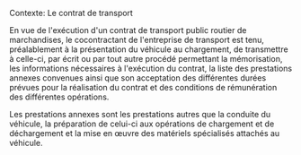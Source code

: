 Contexte: Le contrat de transport

En vue de l'exécution d'un contrat de transport public routier de marchandises, le cocontractant de l'entreprise de transport est tenu, préalablement à la présentation du véhicule au chargement, de transmettre à celle-ci, par écrit ou par tout autre procédé permettant la mémorisation, les informations nécessaires à l'exécution du contrat, la liste des prestations annexes convenues ainsi que son acceptation des différentes durées prévues pour la réalisation du contrat et des conditions de rémunération des différentes opérations.

Les prestations annexes sont les prestations autres que la conduite du véhicule, la préparation de celui-ci aux opérations de chargement et de déchargement et la mise en œuvre des matériels spécialisés attachés au véhicule.
